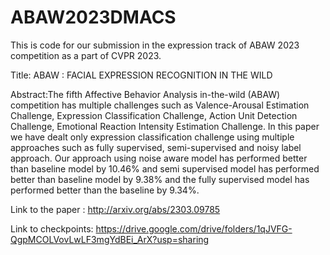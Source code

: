 # ABAW2023DMACS
This is code for our submission in the expression track of ABAW 2023 competition as a part of CVPR 2023.

Title: ABAW : FACIAL EXPRESSION RECOGNITION IN THE WILD

Abstract:The fifth Affective Behavior Analysis in-the-wild (ABAW) competition has multiple challenges
such as Valence-Arousal Estimation Challenge, Expression Classification Challenge, Action Unit
Detection Challenge, Emotional Reaction Intensity Estimation Challenge. In this paper we have
dealt only expression classification challenge using multiple approaches such as fully supervised,
semi-supervised and noisy label approach. Our approach using noise aware model has performed
better than baseline model by 10.46% and semi supervised model has performed better than baseline
model by 9.38% and the fully supervised model has performed better than the baseline by 9.34%.

Link to the paper : http://arxiv.org/abs/2303.09785

Link to checkpoints: https://drive.google.com/drive/folders/1qJVFG-QgpMCOLVovLwLF3mgYdBEi_ArX?usp=sharing
